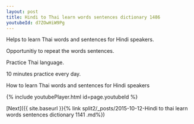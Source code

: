 ```yaml
---
layout: post
title: Hindi to Thai learn words sentences dictionary 1486 
youtubeId: d7ZOwHiW9Pg
---
```

 
 
Helps to learn Thai words and sentences for Hindi speakers.

Opportunitiy to repeat the words sentences. 

Practice Thai language. 
 
10 minutes practice every day. 
 
How to learn Thai words and sentences for Hindi speakers 
 
{% include youtubePlayer.html id=page.youtubeId %}
 
 
[Next]({{ site.baseurl }}{% link  split2/_posts/2015-10-12-Hindi to thai learn words sentences dictionary 1141 .md%})
 
